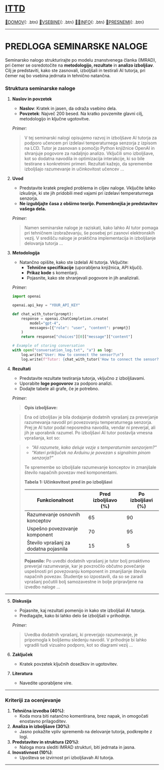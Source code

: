 # [ITTD](../../index)
[🏡DOMOV](../../index){: .btn}
[📝VSEBINE](../../Vsebine/index.md){: .btn}
[👨‍🎓INFO](../../info){: .btn}
[💾PRESNEMI](../../Presnemi/index){: .btn}

---

PREDLOGA SEMINARSKE NALOGE
================================================================================

Seminarsko nalogo strukturirajte po modelu znanstvenega članka (IMRAD), pri čemer se osredotočite na **metodologijo, rezultate** in **analizo izboljšav**. Cilj je predstaviti, kako ste zasnovali, izboljšali in testirali AI tutorja, pri čemer naj bo vsebina jedrnata in tehnično natančna.

### **Struktura seminarske naloge**

1. **Naslov in povzetek**
   - **Naslov**: Kratek in jasen, da odraža vsebino dela.
   - **Povzetek**: Največ 200 besed. Na kratko povzemite glavni cilj, metodologijo in ključne ugotovitve.

   *Primer:*

   > V tej seminarski nalogi opisujemo razvoj in izboljšave AI tutorja za podporo učencem pri izdelavi temperaturnega senzorja z izpisom na LCD. Tutor je zasnovan s pomočjo Python knjižnice OpenAI in shranjuje pogovore za nadaljnjo analizo. Vključili smo izboljšave, kot so dodatna navodila in optimizacija interakcije, ki so bile testirane s konkretnimi primeri. Rezultati kažejo, da spremembe izboljšajo razumevanje in učinkovitost učencev ...

2. **Uvod**
   - Predstavite kratek pregled problema in ciljev naloge. Vključite lahko izkušnje, ki ste
    jih pridobili med vajami pri izdelavi temperaturnega senzorja.
   - **Ne izgubljajte časa z obširno teorijo. Pomembnejša je predstavitev vašega dela.**

   *Primer:*

   > Namen seminarske naloge je raziskati, kako lahko AI tutor pomaga pri tehničnem izobraževanju, še posebej pri zasnovi elektronskih vezij. V središču naloge je praktična implementacija in izboljšanje delovanja tutorja ...

3. **Metodologija**
   - Natančno opišite, kako ste izdelali AI tutorja. Vključite:
     - **Tehnične specifikacije** (uporabljena knjižnica, API ključi).
     - **Prikaz kode** s komentarji.
     - Pojasnite, kako ste shranjevali pogovore in jih analizirali.

   *Primer:*
   ```python
   import openai

   openai.api_key = "YOUR_API_KEY"

   def chat_with_tutor(prompt):
       response = openai.ChatCompletion.create(
           model="gpt-4",
           messages=[{"role": "user", "content": prompt}]
       )
       return response["choices"][0]["message"]["content"]

   # Example of storing conversation
   with open("conversation_log.txt", "a") as log:
       log.write("User: How to connect the sensor?\n")
       log.write(f"Tutor: {chat_with_tutor('How to connect the sensor?')}\n")
   ```

4. **Rezultati**
   - Predstavite rezultate testiranja tutorja, vključno z izboljšavami.
   - Uporabite **loge pogovorov** za podporo analizi.
   - Dodajte tabele ali grafe, če je potrebno.

   *Primer:*

    > **Opis izboljšave:**

    > Ena od izboljšav je bila dodajanje dodatnih vprašanj za preverjanje razumevanja navodil pri povezovanju temperaturnega senzorja. Prej je AI tutor podal neposredna navodila, vendar ni preverjal, ali jih je uporabnik razumel. Po izboljšavi AI tutor postavlja vmesna vprašanja, kot so: 

    > - *"Ali razumete, kako deluje vezje s temperaturnim senzorjem?"*
    > - *"Kateri priključek na Arduinu je povezan s signalnim pinom senzorja?"*
    > 
    > Te spremembe so izboljšale razumevanje konceptov in zmanjšale število napačnih povezav med komponentami.
    > 
    > **Tabela 1: Učinkovitost pred in po izboljšavi**
    > 
    > | Funkcionalnost                      | Pred izboljšavo (%) | Po izboljšavi (%) |
    > |-------------------------------------|---------------------|-------------------|
    > | Razumevanje osnovnih konceptov      | 65                  | 90                |
    > | Uspešno povezovanje komponent       | 70                  | 95                |
    > | Število vprašanj za dodatna pojasnila | 15                  | 5                 |
    > 
    > **Pojasnilo:**
    > Po uvedbi dodatnih vprašanj je tutor bolj proaktivno preverjal razumevanje, kar je povzročilo občutno povečanje uspešnosti pri povezovanju komponent in zmanjšanje števila napačnih povezav. Študentje so izpostavili, da so se zaradi vprašanj počutili bolj samozavestne in bolje pripravljene na izvedbo naloge ...
    
---

5. **Diskusija**
   - Pojasnite, kaj rezultati pomenijo in kako ste izboljšali AI tutorja.
   - Predlagajte, kako bi lahko delo še izboljšali v prihodnje.

   *Primer:*

   > Uvedba dodatnih vprašanj, ki preverjajo razumevanje, je pripomogla k boljšemu sledenju navodil. V prihodnje bi lahko vgradili tudi vizualno podporo, kot so diagrami vezij ...

6. **Zaključek**
   - Kratek povzetek ključnih dosežkov in ugotovitev.

7. **Literatura**
   - Navedite uporabljene vire.

---

### **Kriteriji za ocenjevanje**
1. **Tehnična izvedba (40%)**: 
   - Koda mora biti natančno komentirana, brez napak, in omogočati enostavno prilagoditev.
2. **Analiza in izboljšave (30%)**: 
   - Jasno pokažite vpliv sprememb na delovanje tutorja, podkrepite z logi.
3. **Predstavitev in struktura (20%)**: 
   - Naloga mora slediti IMRAD strukturi, biti jedrnata in jasna.
4. **Inovativnost (10%)**: 
   - Upošteva se izvirnost pri izboljšavah AI tutorja.

---

